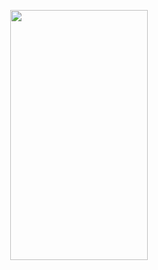 <p align="center"><img src="app/src/main/res/drawable/internet_usage.webm" width="220" height="400" ></p>
